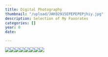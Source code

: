 ```yaml
---
title: Digital Photography
thumbnail: "/upload/JAK02915EPEPEPEPjhiy.jpg"
description: Selection of My Favorates
categories: []
year: 0
date: 

---
```

![](/upload/JAK03120.JPG)![](/upload/JAK03126.JPG)![](/upload/JAK00742.JPG)![](/upload/JAK02916EPEPEPEPjhiy.jpg)![](/upload/JAK04790.JPG)![](/upload/JAK04650.JPG)![](/upload/JAK01373.JPG)![](/upload/JAK02915EPEPEPEPjhiy.jpg)